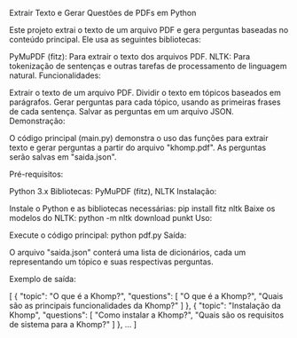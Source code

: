 Extrair Texto e Gerar Questões de PDFs em Python

Este projeto extrai o texto de um arquivo PDF e gera perguntas baseadas no conteúdo principal. Ele usa as seguintes bibliotecas:

PyMuPDF (fitz): Para extrair o texto dos arquivos PDF.
NLTK: Para tokenização de sentenças e outras tarefas de processamento de linguagem natural.
Funcionalidades:

Extrair o texto de um arquivo PDF.
Dividir o texto em tópicos baseados em parágrafos.
Gerar perguntas para cada tópico, usando as primeiras frases de cada sentença.
Salvar as perguntas em um arquivo JSON.
Demonstração:

O código principal (main.py) demonstra o uso das funções para extrair texto e gerar perguntas a partir do arquivo "khomp.pdf". As perguntas serão salvas em "saida.json".

Pré-requisitos:

Python 3.x
Bibliotecas: PyMuPDF (fitz), NLTK
Instalação:

Instale o Python e as bibliotecas necessárias:
pip install fitz nltk
Baixe os modelos do NLTK:
python -m nltk download punkt
Uso:

Execute o código principal:
python pdf.py
Saída:

O arquivo "saida.json" conterá uma lista de dicionários, cada um representando um tópico e suas respectivas perguntas.

Exemplo de saída:

[
  {
    "topic": "O que é a Khomp?",
    "questions": [
      "O que é a Khomp?",
      "Quais são as principais funcionalidades da Khomp?"
    ]
  },
  {
    "topic": "Instalação da Khomp",
    "questions": [
      "Como instalar a Khomp?",
      "Quais são os requisitos de sistema para a Khomp?"
    ]
  },
  ...
]


